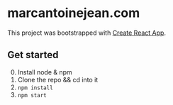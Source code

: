 # marcantoinejean.com

This project was bootstrapped with [Create React App](https://github.com/facebook/create-react-app).

## Get started

0. Install node & npm
1. Clone the repo && cd into it
2. `npm install`
3. `npm start`
